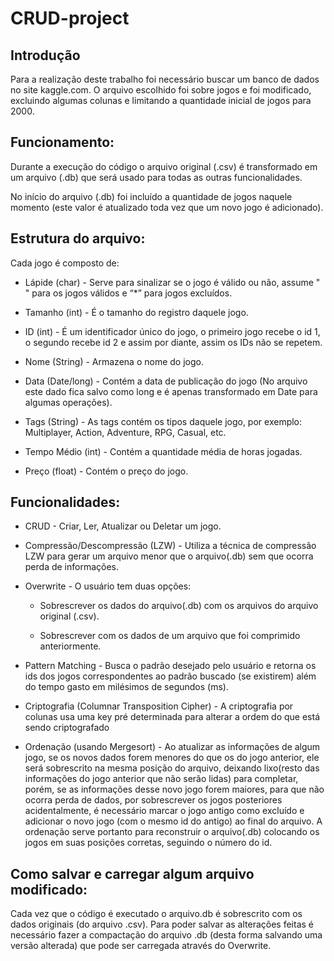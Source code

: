 # CRUD-project


## Introdução
Para a realização deste trabalho foi necessário buscar um banco de dados no site kaggle.com.
O arquivo escolhido foi sobre jogos e foi modificado, excluindo algumas colunas e limitando a quantidade inicial de jogos para 2000.


## Funcionamento:
Durante a execução do código o arquivo original (.csv) é transformado em um arquivo (.db) que será usado para todas as outras funcionalidades.

No início do arquivo (.db) foi incluído a quantidade de jogos naquele momento (este valor é atualizado toda vez que um novo jogo é adicionado).


## Estrutura do arquivo:
Cada jogo é composto de:

* Lápide (char) - Serve para sinalizar se o jogo é válido ou não, assume " " para os jogos válidos e “*” para jogos excluídos.

* Tamanho (int) - É o tamanho do registro daquele jogo.

* ID (int) - É um identificador único do jogo, o primeiro jogo recebe o id 1, o segundo recebe id 2 e assim por diante, assim os IDs não se repetem.

* Nome (String) - Armazena o nome do jogo.

* Data (Date/long) - Contém a data de publicação do jogo (No arquivo este dado fica salvo como long e é apenas transformado em Date para algumas operações).

* Tags (String) - As tags contém os tipos daquele jogo, por exemplo: Multiplayer, Action, Adventure, RPG, Casual, etc.

* Tempo Médio (int) - Contém a quantidade média de horas jogadas.

* Preço (float) - Contém o preço do jogo.


## Funcionalidades:

* CRUD - Criar, Ler, Atualizar ou Deletar um jogo.

* Compressão/Descompressão (LZW) - Utiliza a técnica de compressão LZW para gerar um arquivo menor que o arquivo(.db) sem que ocorra perda de informações. 

* Overwrite - O usuário tem duas opções:

  - Sobrescrever os dados do arquivo(.db) com os arquivos do arquivo original (.csv).

  - Sobrescrever com os dados de um arquivo que foi comprimido anteriormente.

* Pattern Matching - Busca o padrão desejado pelo usuário e retorna os ids dos jogos correspondentes ao padrão buscado (se existirem) além do tempo gasto em milésimos de segundos (ms).

* Criptografia (Columnar Transposition Cipher) - A criptografia por colunas usa uma key pré determinada para alterar a ordem do que está sendo criptografado 

* Ordenação (usando Mergesort) - Ao atualizar as informações de algum jogo, se os novos dados forem menores do que os do jogo anterior, ele será sobrescrito na mesma posição do arquivo, deixando lixo(resto das informações do jogo anterior que não serão lidas) para completar, porém, se as informações desse novo jogo forem maiores, para que não ocorra perda de dados, por sobrescrever os jogos posteriores acidentalmente, é necessário marcar o jogo antigo como excluído e adicionar o novo jogo (com o mesmo id do antigo) ao final do arquivo. A ordenação serve portanto para reconstruir o arquivo(.db) colocando os jogos em suas posições corretas, seguindo o número do id.


## Como salvar e carregar algum arquivo modificado:

Cada vez que o código é executado o arquivo.db é sobrescrito com os dados originais (do arquivo .csv).
Para poder salvar as alterações feitas é necessário fazer a compactação do arquivo .db (desta forma salvando uma versão alterada) que pode ser carregada através do Overwrite.
